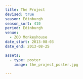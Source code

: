 ```yaml
---
title: The Project
devised: true
season: Edinburgh
season_sort: 410
period: Edinburgh
venue:
  - ZOO Monkeyhouse
date_start: 2013-08-03
date_end: 2013-08-25

assets:
  - type: poster
    image: the_project_poster.jpg

---
```

